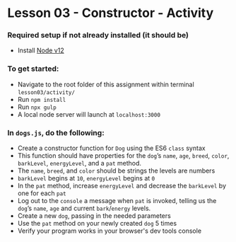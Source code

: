 # Lesson 03 - Constructor - Activity

### Required setup if not already installed (it should be)
- Install [Node v12](https://nodejs.org/en/blog/release/v12.22.10/)

### To get started:
-   Navigate to the root folder of this assignment within terminal `lesson03/activity/`
-   Run `npm install`
-   Run `npx gulp`
- 	A local node server will launch at `localhost:3000`

### In `dogs.js`, do the following:
* Create a constructor function for `Dog` using the ES6 `class` syntax
* This function should have properties for the `dog`’s `name`, `age`, `breed`, `color`, `barkLevel`, `energyLevel`, and a `pat` method.​
* The `name`, `breed`, and `color` should be strings the levels are numbers​
* `barkLevel` begins at `10`, `energyLevel` begins at `0`
* In the `pat` method, increase `energyLevel` and decrease the `barkLevel` by one for each `pat​`
* Log out to the `console` a message when `pat` is invoked, telling us the `dog`’s `name`, `age` and current `bark`/`energy` levels.
* Create a new `dog`, passing in the needed parameters
* Use the `pat` method on your newly created `dog` 5 times
* Verify your program works in your browser's dev tools console
